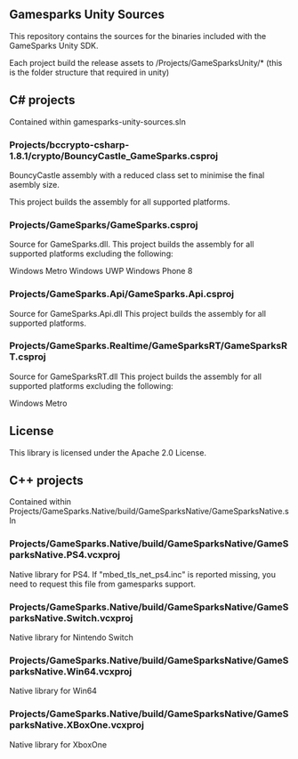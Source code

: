 ## Gamesparks Unity Sources

This repository contains the sources for the binaries included with the GameSparks Unity SDK.

Each project build the release assets to /Projects/GameSparksUnity/* (this is the folder structure that required in unity)

## C# projects

Contained within gamesparks-unity-sources.sln

### Projects/bccrypto-csharp-1.8.1/crypto/BouncyCastle_GameSparks.csproj

BouncyCastle assembly with a reduced class set to minimise the final asembly size.

This project builds the assembly for all supported platforms.

### Projects/GameSparks/GameSparks.csproj

Source for GameSparks.dll. This project builds the assembly for all supported platforms excluding the following:

Windows Metro
Windows UWP
Windows Phone 8


### Projects/GameSparks.Api/GameSparks.Api.csproj

Source for GameSparks.Api.dll This project builds the assembly for all supported platforms.

### Projects/GameSparks.Realtime/GameSparksRT/GameSparksRT.csproj

Source for GameSparksRT.dll  This project builds the assembly for all supported platforms excluding the following:

Windows Metro

## License

This library is licensed under the Apache 2.0 License. 


## C++ projects

Contained within Projects/GameSparks.Native/build/GameSparksNative/GameSparksNative.sln

### Projects/GameSparks.Native/build/GameSparksNative/GameSparksNative.PS4.vcxproj

Native library for PS4. If "mbed_tls_net_ps4.inc" is reported missing, you need to request this file from gamesparks support.

### Projects/GameSparks.Native/build/GameSparksNative/GameSparksNative.Switch.vcxproj

Native library for Nintendo Switch

### Projects/GameSparks.Native/build/GameSparksNative/GameSparksNative.Win64.vcxproj

Native library for Win64

### Projects/GameSparks.Native/build/GameSparksNative/GameSparksNative.XBoxOne.vcxproj

Native library for XboxOne